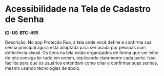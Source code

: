 # Acessibilidade na Tela de Cadastro de Senha

**ID: US-BTC-455**

Descrição: No app Proteção Rua, a tela onde você define e confirma sua senha principal agora está adaptada para ser usada por pessoas com deficiência visual. Os itens na tela estão organizados de forma que um leitor de tela consiga ler tudo em ordem, explicando claramente cada parte. Isso facilita para que os usuários entendam como criar e confirmar suas senhas, mesmo usando tecnologias de apoio.